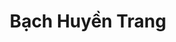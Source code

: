 ---
layout: album_gallery
resource: instagram
title: "Bạch Huyền Trang"
description: "Instagram albums of Bạch Huyền Trang</br>. Username: bachhuyentrang25"
active: gallery
images:
- image_path: /bachhuyentrang25/0/20200306_191700_83691816_257081758643404_2821182209294011495_n.jpg
  gallery-folder: /gallery/bachhuyentrang25/0/
  gallery-name: 0
  gallery-date: March 2025
- image_path: /bachhuyentrang25/1/20201215_204520_131362658_815919468973899_2588192991949649502_n.jpg
  gallery-folder: /gallery/bachhuyentrang25/1/
  gallery-name: 1
  gallery-date: March 2025
- image_path: /bachhuyentrang25/2/20220127_192831_272737553_639715883904278_9139128405074495741_n.jpg
  gallery-folder: /gallery/bachhuyentrang25/2/
  gallery-name: 2
  gallery-date: March 2025
- image_path: /bachhuyentrang25/3/20240514_101510_442440802_18394525648077003_3135980956829509506_n.jpg
  gallery-folder: /gallery/bachhuyentrang25/3/
  gallery-name: 3
  gallery-date: March 2025
- image_path: /bachhuyentrang25/5/20240726_193024_453188017_18406740202077003_756330252344737136_n.jpg
  gallery-folder: /gallery/bachhuyentrang25/5/
  gallery-name: 5
  gallery-date: March 2025
---